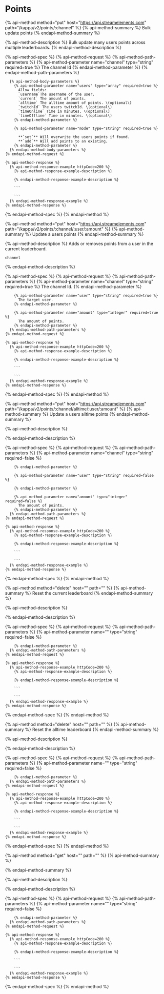 # Points

{% api-method method="put" host="https://api.streamelements.com" path="/kappa/v2/points/:channel" %}
  {% api-method-summary %}
    Bulk update points
  {% endapi-method-summary %}

  {% api-method-description %}
    Bulk update many users points across multiple leaderboards.
  {% endapi-method-description %}

  {% api-method-spec %}
    {% api-method-request %}
      {% api-method-path-parameters %}
        {% api-method-parameter name="channel" type="string" required=true %}
          The channel Id
        {% endapi-method-parameter %}
      {% endapi-method-path-parameters %}

      {% api-method-body-parameters %}
        {% api-method-parameter name="users" type="array" required=true %}
          Allow fields:  
          `username`The username of the user.  
          `current` The amount of points.  
          `alltime` The alltime amount of points. \(optional\)  
          `twitchId` The users twitchId. \(optional\)  
          `timeOnline` Time in minutes. \(optional\)  
          `timeOffline` Time in minutes. \(optional\)
        {% endapi-method-parameter %}

        {% api-method-parameter name="mode" type="string" required=true %}

          **`set`** Will overwrite the users points if found.  
          **`add`** Will add points to an existing. 
        {% endapi-method-parameter %}
      {% endapi-method-body-parameters %}
    {% endapi-method-request %}

    {% api-method-response %}
      {% api-method-response-example httpCode=200 %}
        {% api-method-response-example-description %}

        {% endapi-method-response-example-description %}

        ```

        ```
      {% endapi-method-response-example %}
    {% endapi-method-response %}
  {% endapi-method-spec %}
{% endapi-method %}

{% api-method method="put" host="https://api.streamelements.com" path="/kappa/v2/points/:channel/:user/:amount" %}
  {% api-method-summary %}
    Update a users points
  {% endapi-method-summary %}

  {% api-method-description %}
    Adds or removes points from a user in the current leaderboard.  

    channel
  {% endapi-method-description %}

  {% api-method-spec %}
    {% api-method-request %}
      {% api-method-path-parameters %}
        {% api-method-parameter name="channel" type="string" required=true %}
          The channel Id.
        {% endapi-method-parameter %}

        {% api-method-parameter name="user" type="string" required=true %}
          The target user.
        {% endapi-method-parameter %}

        {% api-method-parameter name="amount" type="integer" required=true %}
          The amount of points.
        {% endapi-method-parameter %}
      {% endapi-method-path-parameters %}
    {% endapi-method-request %}

    {% api-method-response %}
      {% api-method-response-example httpCode=200 %}
        {% api-method-response-example-description %}

        {% endapi-method-response-example-description %}

        ```

        ```
      {% endapi-method-response-example %}
    {% endapi-method-response %}
  {% endapi-method-spec %}
{% endapi-method %}

{% api-method method="put" host="https://api.streamelements.com" path="/kappa/v2/points/:channel/alltime/:user/:amount" %}
  {% api-method-summary %}
    Update a users alltime points
  {% endapi-method-summary %}

  {% api-method-description %}

  {% endapi-method-description %}

  {% api-method-spec %}
    {% api-method-request %}
      {% api-method-path-parameters %}
        {% api-method-parameter name="channel" type="string" required=false %}

        {% endapi-method-parameter %}

        {% api-method-parameter name="user" type="string" required=false %}

        {% endapi-method-parameter %}

        {% api-method-parameter name="amount" type="integer" required=false %}
          The amount of points.
        {% endapi-method-parameter %}
      {% endapi-method-path-parameters %}
    {% endapi-method-request %}

    {% api-method-response %}
      {% api-method-response-example httpCode=200 %}
        {% api-method-response-example-description %}

        {% endapi-method-response-example-description %}

        ```

        ```
      {% endapi-method-response-example %}
    {% endapi-method-response %}
  {% endapi-method-spec %}
{% endapi-method %}

{% api-method method="delete" host="" path="" %}
  {% api-method-summary %}
    Reset the current leaderboard
  {% endapi-method-summary %}

  {% api-method-description %}

  {% endapi-method-description %}

  {% api-method-spec %}
    {% api-method-request %}
      {% api-method-path-parameters %}
        {% api-method-parameter name="" type="string" required=false %}

        {% endapi-method-parameter %}
      {% endapi-method-path-parameters %}
    {% endapi-method-request %}

    {% api-method-response %}
      {% api-method-response-example httpCode=200 %}
        {% api-method-response-example-description %}

        {% endapi-method-response-example-description %}

        ```

        ```
      {% endapi-method-response-example %}
    {% endapi-method-response %}
  {% endapi-method-spec %}
{% endapi-method %}

{% api-method method="delete" host="" path="" %}
  {% api-method-summary %}
    Reset the alltime leaderboard
  {% endapi-method-summary %}

  {% api-method-description %}

  {% endapi-method-description %}

  {% api-method-spec %}
    {% api-method-request %}
      {% api-method-path-parameters %}
        {% api-method-parameter name="" type="string" required=false %}

        {% endapi-method-parameter %}
      {% endapi-method-path-parameters %}
    {% endapi-method-request %}

    {% api-method-response %}
      {% api-method-response-example httpCode=200 %}
        {% api-method-response-example-description %}

        {% endapi-method-response-example-description %}

        ```

        ```
      {% endapi-method-response-example %}
    {% endapi-method-response %}
  {% endapi-method-spec %}
{% endapi-method %}

{% api-method method="get" host="" path="" %}
  {% api-method-summary %}

  {% endapi-method-summary %}

  {% api-method-description %}

  {% endapi-method-description %}

  {% api-method-spec %}
    {% api-method-request %}
      {% api-method-path-parameters %}
        {% api-method-parameter name="" type="string" required=false %}

        {% endapi-method-parameter %}
      {% endapi-method-path-parameters %}
    {% endapi-method-request %}

    {% api-method-response %}
      {% api-method-response-example httpCode=200 %}
        {% api-method-response-example-description %}

        {% endapi-method-response-example-description %}

        ```

        ```
      {% endapi-method-response-example %}
    {% endapi-method-response %}
  {% endapi-method-spec %}
{% endapi-method %}
